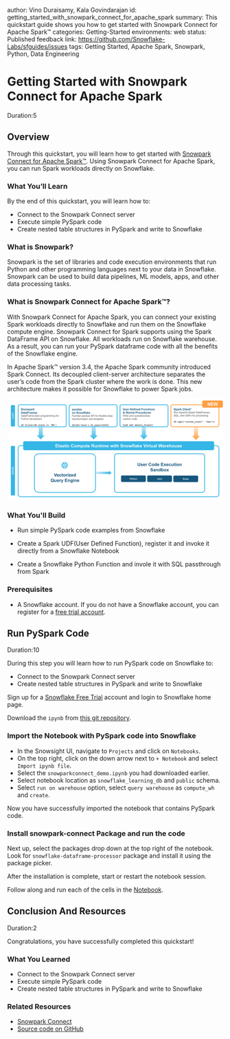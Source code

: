 author: Vino Duraisamy, Kala Govindarajan
id: getting_started_with_snowpark_connect_for_apache_spark
summary: This quickstart guide shows you how to get started with Snowpark Connect for Apache Spark™ categories: Getting-Started
environments: web
status: Published
feedback link: https://github.com/Snowflake-Labs/sfguides/issues
tags: Getting Started, Apache Spark, Snowpark, Python, Data Engineering

# Getting Started with Snowpark Connect for Apache Spark
<!-- ------------------------ -->
Duration:5

## Overview

Through this quickstart, you will learn how to get started with [Snowpark Connect for Apache Spark™](https://www.snowflake.com/en/blog/snowpark-connect-apache-spark-preview/). Using Snowpark Connect for Apache Spark, you can run Spark workloads directly on Snowflake.

### What You’ll Learn

By the end of this quickstart, you will learn how to:

* Connect to the Snowpark Connect server
* Execute simple PySpark code
* Create nested table structures in PySpark and write to Snowflake

### What is Snowpark?

Snowpark is the set of libraries and code execution environments that run Python and other programming languages next to your data in Snowflake. Snowpark can be used to build data pipelines, ML models, apps, and other data processing tasks.

### What is Snowpark Connect for Apache Spark™?

With Snowpark Connect for Apache Spark, you can connect your existing Spark workloads directly to Snowflake and run them on the Snowflake compute engine. Snowpark Connect for Spark supports using the Spark DataFrame API on Snowflake. All workloads run on Snowflake warehouse. As a result, you can run your PySpark dataframe code with all the benefits of the Snowflake engine.

In Apache Spark™ version 3.4, the Apache Spark community introduced Spark Connect. Its decoupled client-server architecture separates the user’s code from the Spark cluster where the work is done. This new architecture makes it possible for Snowflake to power Spark jobs.

![Snowpark Connect](assets/snowpark_connect.png)

### What You'll Build

* Run simple PySpark code examples from Snowflake

* Create a Spark UDF(User Defined Function), register it and invoke it directly from a Snowflake Notebook

* Create a Snowflake Python Function and invole it with SQL passthrough from Spark

### Prerequisites

* A Snowflake account. If you do not have a Snowflake account, you can register for a [free trial account](https://signup.snowflake.com/).

<!-- ------------------------ -->
## Run PySpark Code

Duration:10

During this step you will learn how to run PySpark code on Snowflake to:

* Connect to the Snowpark Connect server
* Create nested table structures in PySpark and write to Snowflake

Sign up for a [Snowflake Free Trial](https://signup.snowflake.com/) account and login to Snowflake home page. 

Download the `ipynb` from [this git repository](https://github.com/Snowflake-Labs/sf-samples/blob/main/samples/snowpark_connect/snowparkconnect_demo.ipynb).

### Import the Notebook with PySpark code into Snowflake

* In the Snowsight UI, navigate to `Projects` and click on `Notebooks`.
* On the top right, click on the down arrow next to `+ Notebook` and select `Import ipynb file`.
* Select the `snowparkconnect_demo.ipynb` you had downloaded earlier.
* Select notebook location as `snowflake_learning_db` and `public` schema.
* Select `run on warehouse` option, select `query warehouse` as `compute_wh` and `create`.

Now you have successfully imported the notebook that contains PySpark code.

### Install snowpark-connect Package and run the code

Next up, select the packages drop down at the top right of the notebook. Look for `snowflake-dataframe-processor` package and install it using the package picker.

After the installation is complete, start or restart the notebook session.

Follow along and run each of the cells in the [Notebook](https://github.com/Snowflake-Labs/sf-samples/blob/main/samples/snowpark_connect/snowparkconnect_demo.ipynb).

<!-- ------------------------ -->
## Conclusion And Resources

Duration:2

Congratulations, you have successfully completed this quickstart! 

### What You Learned

* Connect to the Snowpark Connect server
* Execute simple PySpark code
* Create nested table structures in PySpark and write to Snowflake

### Related Resources

* [Snowpark Connect](https://docs.snowflake.com/en/developer-guide/snowpark-connect/snowpark-connect-overview)   
* [Source code on GitHub](https://github.com/Snowflake-Labs/sf-samples/blob/main/samples/snowpark_connect/snowparkconnect_demo.ipynb)  
